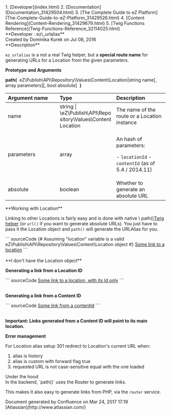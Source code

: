 <div id="page">
<div id="main" class="aui-page-panel">
<div id="main-header">
<div id="breadcrumb-section">
1.  [Developer](index.html)
2.  [Documentation](Documentation_31429504.html)
3.  [The Complete Guide to eZ Platform](The-Complete-Guide-to-eZ-Platform_31429526.html)
4.  [Content Rendering](Content-Rendering_31429679.html)
5.  [Twig Functions Reference](Twig-Functions-Reference_32114025.html)

</div>
**Developer : ez\_urlalias**

</div>
<div id="content" class="view">
<div class="page-metadata">
Created by Dominika Kurek on Jul 08, 2016

</div>
<div id="main-content" class="wiki-content group">
<div class="contentLayout2">
<div class="columnLayout two-right-sidebar"
data-layout="two-right-sidebar">
<div class="cell normal" data-type="normal">
<div class="innerCell">
**Description**

`ez_urlalias` is a not a real Twig helper, but a **special route name** for generating URLs for a Location from the given parameters.

**Prototype and Arguments**

**path(**  eZ\\Publish\\API\\Repository\\Values\\Content\\Location|string name\[, array parameters\]\[, bool absolute\]  **)**

<div class="table-wrap">
<table>
<colgroup>
<col width="33%" />
<col width="33%" />
<col width="33%" />
</colgroup>
<thead>
<tr class="header">
<th align="left">Argument name</th>
<th align="left">Type</th>
<th align="left">Description</th>
</tr>
</thead>
<tbody>
<tr class="odd">
<td align="left">name</td>
<td align="left">string | \eZ\Publish\API\Repo sitory\Values\Content
Location</td>
<td align="left">The name of the route or a Location instance</td>
</tr>
<tr class="even">
<td align="left">parameters</td>
<td align="left">array</td>
<td align="left"><p>An hash of parameters:</p>
<p>- <code>locationId</code> - <code>contentId</code> (as of 5.4 / 2014.11) </p></td>
</tr>
<tr class="odd">
<td align="left">absolute</td>
<td align="left">boolean</td>
<td align="left">Whether to generate an absolute URL</td>
</tr>
</tbody>
</table>

</div>
**Working with Location**

Linking to other Locations is fairly easy and is done with native \\ path()[Twig helper](http://symfony.com/doc/2.3/book/templating.html#linking-to-pages) (or `url()` if you want to generate absolute URLs). You just have to pass it the Location object and `path()` will generate the URLAlias for you.

<div class="code panel pdl" style="border-width: 1px;">
<div class="codeContent panelContent pdl">
``` sourceCode
{# Assuming "location" variable is a valid eZ\Publish\API\Repository\Values\Content\Location object #}
<a href="{{ path( location ) }}">Some link to a location</a>
```

</div>
</div>
 

<div>
<div class="syntaxhighlighter nogutter xml">
**I don't have the Location object**

**Generating a link from a Location ID**

</div>
</div>
<div class="code panel pdl" style="border-width: 1px;">
<div class="codeContent panelContent pdl">
``` sourceCode
<a href="{{ path( "ez_urlalias", {"locationId": 123} ) }}">Some link to a location, with its Id only</a>
```

</div>
</div>
<div>
<div class="syntaxhighlighter nogutter xml">
 

**Generating a link from a Content ID**

<div class="code panel pdl" style="border-width: 1px;">
<div class="codeContent panelContent pdl">
``` sourceCode
<a href="{{ path( "ez_urlalias", {"contentId": 456} ) }}">Some link from a contentId</a>
```

</div>
</div>
 

**Important: Links generated from a Content ID will point to its main location.**

**Error management**

For Location alias setup 301 redirect to Location's current URL when:

1.  alias is history
2.  alias is custom with forward flag true
3.  requested URL is not case-sensitive equal with the one loaded

</div>
</div>
<div
class="confluence-information-macro confluence-information-macro-information">
Under the hood

<div class="confluence-information-macro-body">
In the backend, `path()` uses the Router to generate links.

This makes it also easy to generate links from PHP, via the `router` service.

</div>
</div>
</div>
</div>
<div class="cell aside" data-type="aside">
<div class="innerCell">
</div>
</div>
</div>
</div>
</div>
</div>
</div>
<div id="footer" role="contentinfo">
<div class="section footer-body">
Document generated by Confluence on Mar 24, 2017 17:19

<div id="footer-logo">
[Atlassian](http://www.atlassian.com/)

</div>
</div>
</div>
</div>

